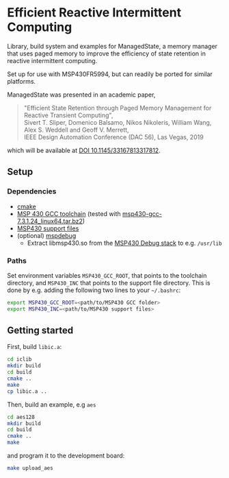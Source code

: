 # Efficient Reactive Intermittent Computing

Library, build system and examples for ManagedState, a memory manager that uses paged memory to improve the efficiency of state retention in reactive intermittent computing.


Set up for use with MSP430FR5994, but can readily be ported for similar platforms.

ManagedState was presented in an academic paper,

> "Efficient State Retention through Paged Memory Management for Reactive Transient Computing",<br />
> Sivert T. Sliper, Domenico Balsamo, Nikos Nikoleris, William Wang, Alex S. Weddell and Geoff V. Merrett,<br />
> IEEE Design Automation Conference (DAC 56), Las Vegas, 2019<br />

which will be available at [DOI 10.1145/33167813317812](https://doi.org/10.1145/33167813317812).

## Setup

### Dependencies
  + [cmake](https://cmake.org/)
  + [MSP 430 GCC toolchain](http://software-dl.ti.com/msp430/msp430_public_sw/mcu/msp430/MSPGCC/6_0_1_0/index_FDS.html) (tested with [msp430-gcc-7.3.1.24_linux64.tar.bz2](http://software-dl.ti.com/msp430/msp430_public_sw/mcu/msp430/MSPGCC/6_0_1_0/exports/msp430-gcc-7.3.1.24_linux64.tar.bz2))
  + [MSP430 support files](http://software-dl.ti.com/msp430/msp430_public_sw/mcu/msp430/MSPGCC/6_0_1_0/exports/msp430-gcc-support-files-1.205.zip)
  + (optional) [mspdebug](https://github.com/dlbeer/mspdebug)
    + Extract libmsp430.so from the [MSP430 Debug stack](http://software-dl.ti.com/msp430/msp430_public_sw/mcu/msp430/MSPDS/3_13_0_001/index_FDS.html) to e.g. `/usr/lib`

### Paths
Set environment variables `MSP430_GCC_ROOT`, that points to the toolchain directory, and `MSP430_INC` that points to the support file directory. This is done by e.g. adding the following two lines to your `~/.bashrc`:

```bash
export MSP430_GCC_ROOT=<path/to/MSP430 GCC folder>
export MSP430_INC=<path/to/MSP430 support files>
```

## Getting started
First, build `libic.a`:
```bash
cd iclib
mkdir build
cd build
cmake ..
make
cp libic.a ..
```

Then, build an example, e.g `aes`

```bash
cd aes128
mkdir build
cd build
cmake ..
make
```

and program it to the development board:

```bash
make upload_aes
```
